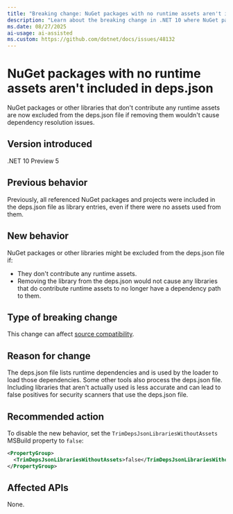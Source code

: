 ```yaml
---
title: "Breaking change: NuGet packages with no runtime assets aren't included in deps.json"
description: "Learn about the breaking change in .NET 10 where NuGet packages that don't contribute runtime assets might be excluded from deps.json files."
ms.date: 08/27/2025
ai-usage: ai-assisted
ms.custom: https://github.com/dotnet/docs/issues/48132
---
```

# NuGet packages with no runtime assets aren't included in deps.json

NuGet packages or other libraries that don't contribute any runtime assets are now excluded from the deps.json file if removing them wouldn't cause dependency resolution issues.

## Version introduced

.NET 10 Preview 5

## Previous behavior

Previously, all referenced NuGet packages and projects were included in the deps.json file as library entries, even if there were no assets used from them.

## New behavior

NuGet packages or other libraries might be excluded from the deps.json file if:

- They don't contribute any runtime assets.
- Removing the library from the deps.json would not cause any libraries that do contribute runtime assets to no longer have a dependency path to them.

## Type of breaking change

This change can affect [source compatibility](../../categories.md#source-compatibility).

## Reason for change

The deps.json file lists runtime dependencies and is used by the loader to load those dependencies. Some other tools also process the deps.json file. Including libraries that aren't actually used is less accurate and can lead to false positives for security scanners that use the deps.json file.

## Recommended action

To disable the new behavior, set the `TrimDepsJsonLibrariesWithoutAssets` MSBuild property to `false`:

```xml
<PropertyGroup>
  <TrimDepsJsonLibrariesWithoutAssets>false</TrimDepsJsonLibrariesWithoutAssets>
</PropertyGroup>
```

## Affected APIs

None.
